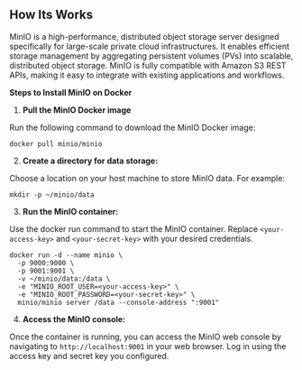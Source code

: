 ## How Its Works

MinIO is a high-performance, distributed object storage server designed specifically for large-scale private cloud infrastructures. It enables efficient storage management by aggregating persistent volumes (PVs) into scalable, distributed object storage. MinIO is fully compatible with Amazon S3 REST APIs, making it easy to integrate with existing applications and workflows.

**Steps to Install MinIO on Docker**

1. **Pull the MinIO Docker image**

Run the following command to download the MinIO Docker image:
```
docker pull minio/minio
```

2. **Create a directory for data storage:**

Choose a location on your host machine to store MinIO data. For example:
```
mkdir -p ~/minio/data
```

3. **Run the MinIO container:**

Use the docker run command to start the MinIO container. Replace `<your-access-key>` and `<your-secret-key>` with your desired credentials.
```
docker run -d --name minio \
  -p 9000:9000 \
  -p 9001:9001 \
  -v ~/minio/data:/data \
  -e "MINIO_ROOT_USER=<your-access-key>" \
  -e "MINIO_ROOT_PASSWORD=<your-secret-key>" \
  minio/minio server /data --console-address ":9001"
```

4. **Access the MinIO console:**

Once the container is running, you can access the MinIO web console by navigating to `http://localhost:9001` in your web browser. Log in using the access key and secret key you configured.